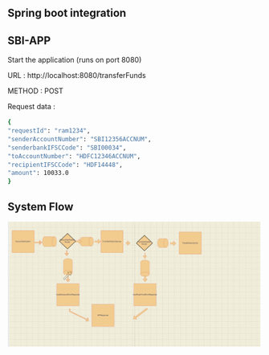 ## Spring boot integration

## SBI-APP


Start the application (runs on port 8080)

URL : http://localhost:8080/transferFunds

METHOD : POST

Request data :
```bash
{
"requestId": "ram1234",
"senderAccountNumber": "SBI12356ACCNUM",
"senderbankIFSCCode": "SBI00034",
"toAccountNumber": "HDFC12346ACCNUM",
"recipientIFSCCode": "HDF14448",
"amount": 10033.0
}
```


## System Flow

![img.png](img.png)

